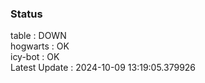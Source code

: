 ### Status


table : DOWN  
hogwarts : OK  
icy-bot : OK  
Latest Update : 2024-10-09 13:19:05.379926
